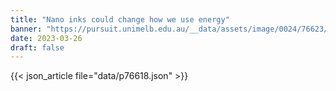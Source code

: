 ```yaml
---
title: "Nano inks could change how we use energy"
banner: "https://pursuit.unimelb.edu.au/__data/assets/image/0024/76623/Nano-inks-could-change-how-we-use-energy_0b3bda21-23c3-4aa8-a4ed-b9c767b9cc35.jpg"
date: 2023-03-26
draft: false
---
```


{{< json_article file="data/p76618.json" >}}